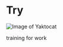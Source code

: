 # Try  



  ![Image of Yaktocat](https://octodex.github.com/images/yaktocat.png)











 training for work
